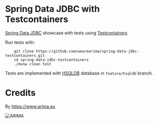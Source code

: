 # Spring Data JDBC with Testcontainers

[Spring Data JDBC](https://github.com/spring-projects/spring-data-jdbc) showcase with tests using 
[Testcontainers](https://www.testcontainers.org/)
 
Run tests with: 

```
    git clone https://github.com/wearearima/spring-data-jdbc-testcontainers.git
    cd spring-data-jdbc-testcontainers
    ./mvnw clean test
```

Tests are implemented with [HSQLDB](http://hsqldb.org/) database in `feature/hsqldb` branch. 

# Credits

By https://www.arima.eu

![ARIMA](https://arima.eu/arima-claim.png)

